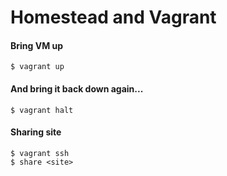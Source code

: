 # Homestead and Vagrant

#### Bring VM up
```
$ vagrant up
```

#### And bring it back down again...
```
$ vagrant halt
```

#### Sharing site
```
$ vagrant ssh
$ share <site>
```

